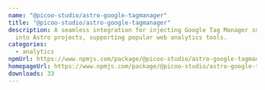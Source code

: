 ```yaml
---
name: "@picoo-studio/astro-google-tagmanager"
title: "@picoo-studio/astro-google-tagmanager"
description: A seamless integration for injecting Google Tag Manager snippets
  into Astro projects, supporting popular web analytics tools.
categories:
  - analytics
npmUrl: https://www.npmjs.com/package/@picoo-studio/astro-google-tagmanager
homepageUrl: https://www.npmjs.com/package/@picoo-studio/astro-google-tagmanager
downloads: 33
---
```

